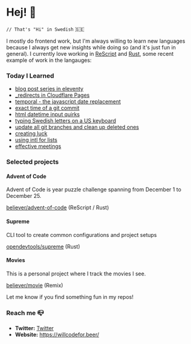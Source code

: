 # Hej! :wave:

`// That's "Hi" in Swedish` 🇸🇪

I mostly do frontend work, but I'm always willing to learn new languages because I always get new insights while doing so (and it's just fun in general). I currently love working in [ReScript](https://rescript-lang.org/) and [Rust](https://www.rust-lang.org/), some recent example of work in the langauges:

### Today I Learned

<!--START_SECTION:feed-->
* [blog post series in eleventy](https:&#x2F;&#x2F;willcodefor.beer&#x2F;posts&#x2F;blog-post-series-in-eleventy&#x2F;)
* [_redirects in Cloudflare Pages](https:&#x2F;&#x2F;willcodefor.beer&#x2F;posts&#x2F;_redirects-in-cloudflare-pages&#x2F;)
* [temporal - the javascript date replacement](https:&#x2F;&#x2F;willcodefor.beer&#x2F;posts&#x2F;temporal-the-javascript-date-replacement&#x2F;)
* [exact time of a git commit](https:&#x2F;&#x2F;willcodefor.beer&#x2F;posts&#x2F;exact-time-of-a-git-commit&#x2F;)
* [html datetime input quirks](https:&#x2F;&#x2F;willcodefor.beer&#x2F;posts&#x2F;html-datetime-input-quirks&#x2F;)
* [typing Swedish letters on a US keyboard](https:&#x2F;&#x2F;willcodefor.beer&#x2F;posts&#x2F;typing-swedish-letters-on-a-us-keyboard&#x2F;)
* [update all git branches and clean up deleted ones](https:&#x2F;&#x2F;willcodefor.beer&#x2F;posts&#x2F;update-all-git-branches-and-clean-up-deleted-ones&#x2F;)
* [creating luck](https:&#x2F;&#x2F;willcodefor.beer&#x2F;posts&#x2F;creating-luck&#x2F;)
* [using intl for lists](https:&#x2F;&#x2F;willcodefor.beer&#x2F;posts&#x2F;using-intl-for-lists&#x2F;)
* [effective meetings](https:&#x2F;&#x2F;willcodefor.beer&#x2F;posts&#x2F;effective-meetings&#x2F;)
<!--END_SECTION:feed-->

### Selected projects

#### Advent of Code

Advent of Code is year puzzle challenge spanning from December 1 to December 25.

[believer/advent-of-code](https://github.com/believer/advent-of-code) (ReScript / Rust)

#### Supreme

CLI tool to create common configurations and project setups

[opendevtools/supreme](https://github.com/opendevtools/supreme) (Rust)

#### Movies

This is a personal project where I track the movies I see.

[believer/movie](https://github.com/believer/movie) (Remix)

Let me know if you find something fun in my repos!

### Reach me 📪 

- **Twitter:** [Twitter](https://twitter.com/rnattochdag)
- **Website:** https://willcodefor.beer/

